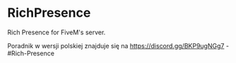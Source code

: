 # RichPresence
Rich Presence for FiveM's server.

Poradnik w wersji polskiej znajduje się na https://discord.gg/BKP9ugNGg7 - #Rich-Presence
